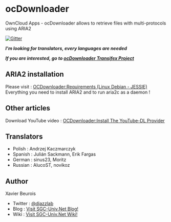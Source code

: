 # ocDownloader
OwnCloud Apps - ocDownloader allows to retrieve files with multi-protocols using ARIA2

[![Gitter](https://badges.gitter.im/Join%20Chat.svg)](https://gitter.im/DjazzLab/ocdownloader?utm_source=badge&utm_medium=badge&utm_campaign=pr-badge)

***I'm looking for translators, every languages are needed***

***If you are interested, go to [ocDownloader Transifex Project](https://www.transifex.com/projects/p/ocdownloader)***

## ARIA2 installation
Please visit : [OCDownloader:Requirements (Linux Debian - JESSIE)](https://wiki.sgc-univ.net/index.php/OCDownloader:Requirements_%28Linux_Debian_-_JESSIE%29)
Everything you need to install ARIA2 and to run aria2c as a daemon !

## Other articles
Download YouTube video : [OCDownloader:Install The YouTube-DL Provider](https://wiki.sgc-univ.net/index.php/OCDownloader:Install_The_YouTube-DL_Provider)

## Translators
- Polish : Andrzej Kaczmarczyk
- Spanish : Julián Sackmann, Erik Fargas
- German : sinus23, Moritz
- Russian : AlucoST, novikoz

## Author
Xavier Beurois
- Twitter : [@djazzlab](https://twitter.com/djazzlab)
- Blog : [Visit SGC-Univ.Net Blog!](https://www.sgc-univ.net)
- Wiki : [Visit SGC-Univ.Net Wiki!](https://wiki.sgc-univ.net)
